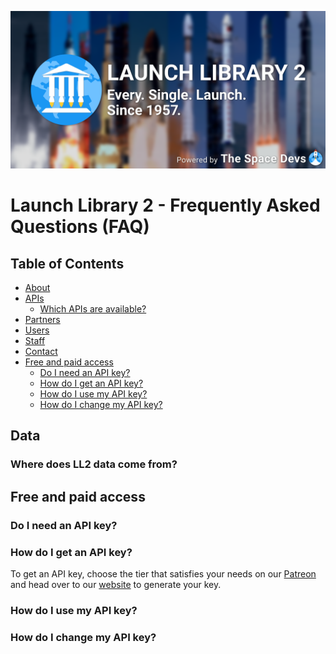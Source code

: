 ![SNAPI Cover](../assets/ll2_historic_launches.png)

# Launch Library 2 - Frequently Asked Questions (FAQ)

## Table of Contents

<!-- Start TOC (do not remove me) -->

* [About](#about)
* [APIs](#apis)
    * [Which APIs are available?](#which-apis-are-available)
* [Partners](#partners)
* [Users](#users)
* [Staff](#staff)
* [Contact](#contact)
* [Free and paid access](#free-and-paid-access)
  * [Do I need an API key?](#do-i-need-an-api-key)
  * [How do I get an API key?](#how-do-i-get-an-api-key)
  * [How do I use my API key?](#how-do-i-use-my-api-key)
  * [How do I change my API key?](#how-do-i-change-my-api-key)

## Data

### Where does LL2 data come from?

## Free and paid access

### Do I need an API key?

### How do I get an API key?

To get an API key, choose the tier that satisfies your needs on our [Patreon](https://www.patreon.com/TheSpaceDevs) and
head over to our [website](https://thespacedevs.com/supportus) to generate your key.

### How do I use my API key?

### How do I change my API key?
